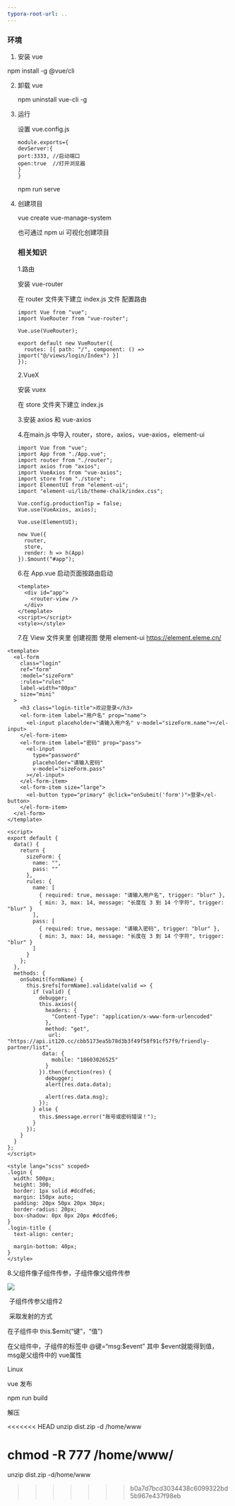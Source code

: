 ```yaml
---
typora-root-url: ..
---
```


### 环境

1.  安装 vue

   npm install -g @vue/cli

2. 卸载 vue

   npm uninstall vue-cli -g
   
3.  运行

    设置 vue.config.js 

    ```
    module.exports={
    devServer:{
    port:3333, //启动端口
    open:true  //打开浏览器
    }
    }
    ```

    npm run serve

4.  创建项目

    vue create  vue-manage-system
    
    也可通过 npm ui 可视化创建项目
    
    ### 相关知识
    
    1.路由
    
    安装  vue-router
    
    在  router 文件夹下建立  index.js 文件 配置路由
    
    ```
    import Vue from "vue";
    import VueRouter from "vue-router";
    
    Vue.use(VueRouter);
    
    export default new VueRouter({
      routes: [{ path: "/", component: () => import("@/views/login/Index") }]
    });
    
    ```
    
    2.VueX
    
    安装 vuex  
    
    在 store 文件夹下建立 index.js
    
    3.安装  axios 和  vue-axios
    
    4.在main.js 中导入  router，store，axios，vue-axios，element-ui
    
    ```
    import Vue from "vue";
    import App from "./App.vue";
    import router from "./router";
    import axios from "axios";
    import VueAxios from "vue-axios";
    import store from "./store";
    import ElementUI from "element-ui";
    import "element-ui/lib/theme-chalk/index.css";
    
    Vue.config.productionTip = false;
    Vue.use(VueAxios, axios);
    
    Vue.use(ElementUI);
    
    new Vue({
      router,
      store,
      render: h => h(App)
    }).$mount("#app");
    
    ```
    
    6.在 App.vue 启动页面按路由启动     <router-view />
    
    ```
    <template>
      <div id="app">
        <router-view />
      </div>
    </template>
    <script></script>
    <style></style>
    
    ```
    
    7.在 View 文件夹里 创建视图 使用 element-ui   <https://element.eleme.cn/>

```
<template>
  <el-form
    class="login"
    ref="form"
    :model="sizeForm"
    :rules="rules"
    label-width="80px"
    size="mini"
  >
    <h3 class="login-title">欢迎登录</h3>
    <el-form-item label="用户名" prop="name">
      <el-input placeholder="请输入用户名" v-model="sizeForm.name"></el-input>
    </el-form-item>
    <el-form-item label="密码" prop="pass">
      <el-input
        type="password"
        placeholder="请输入密码"
        v-model="sizeForm.pass"
      ></el-input>
    </el-form-item>
    <el-form-item size="large">
      <el-button type="primary" @click="onSubmit('form')">登录</el-button>
    </el-form-item>
  </el-form>
</template>

<script>
export default {
  data() {
    return {
      sizeForm: {
        name: "",
        pass: ""
      },
      rules: {
        name: [
          { required: true, message: "请输入用户名", trigger: "blur" },
          { min: 3, max: 14, message: "长度在 3 到 14 个字符", trigger: "blur" }
        ],
        pass: [
          { required: true, message: "请输入密码", trigger: "blur" },
          { min: 3, max: 14, message: "长度在 3 到 14 个字符", trigger: "blur" }
        ]
      }
    };
  },
  methods: {
    onSubmit(formName) {
      this.$refs[formName].validate(valid => {
        if (valid) {
          debugger;
          this.axios({
            headers: {
              "Content-Type": "application/x-www-form-urlencoded"
            },
            method: "get",
             url: "https://api.it120.cc/cbb5173ea5b78d3b3f49f58f91cf57f9/friendly-partner/list",
           data: {
              mobile: "18603026525"
            }
          }).then(function(res) {
            debugger;
            alert(res.data.data);

            alert(res.data.msg);
          });
        } else {
          this.$message.error("账号或密码错误！");
        }
      });
    }
  }
};
</script>

<style lang="scss" scoped>
.login {
  width: 500px;
  height: 300;
  border: 1px solid #dcdfe6;
  margin: 150px auto;
  padding: 20px 50px 20px 30px;
  border-radius: 20px;
  box-shadow: 0px 0px 20px #dcdfe6;
}
.login-title {
  text-align: center;

  margin-bottom: 40px;
}
</style>

```

8.父组件像子组件传参，子组件像父组件传参

![](/image/子父组件.png)

​    子组件传参父组件2

​    采取发射的方式 

在子组件中  this.$emit(“键”，“值”)

在父组件中，子组件的标签中  @键=“msg:$event”   其中 $event就能得到值，msg是父组件中的 vue属性





Linux

vue 发布

npm run build

解压

<<<<<<< HEAD
unzip dist.zip -d /home/www



chmod -R 777 /home/www/
=======
unzip dist.zip -d/home/www
>>>>>>> b0a7d7bcd3034438c6099322bd5b967e437f98eb
